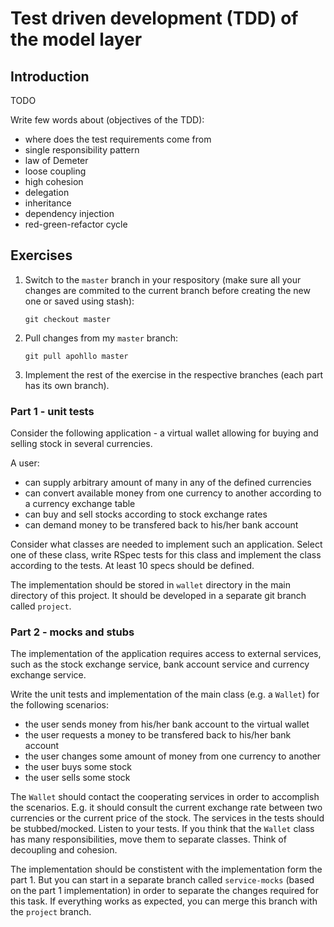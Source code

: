 # Test driven development (TDD) of the model layer #

## Introduction

TODO

Write few words about (objectives of the TDD):

* where does the test requirements come from
* single responsibility pattern
* law of Demeter
* loose coupling
* high cohesion
* delegation
* inheritance
* dependency injection
* red-green-refactor cycle

## Exercises

1. Switch to the `master` branch in your respository (make sure all your 
   changes are commited to the current branch before creating the new one or
   saved using stash):

   `git checkout master`


2. Pull changes from my `master` branch:

   `git pull apohllo master`

3. Implement the rest of the exercise in the respective branches (each part has
  its own branch).


### Part 1 - unit tests

Consider the following application - a virtual wallet allowing for buying and
selling stock in several currencies. 

A user:
* can supply arbitrary amount of many in any of the defined currencies
* can convert available money from one currency to another according to a currency 
  exchange table
* can buy and sell stocks according to stock exchange rates
* can demand money to be transfered back to his/her bank account

Consider what classes are needed to implement such an application. Select one of
these class, write RSpec tests for this class and implement the class according
to the tests. At least 10 specs should be defined.

The implementation should be stored in `wallet` directory in the main directory
of this project. It should be developed in a separate git branch called `project`.

### Part 2 - mocks and stubs

The implementation of the application requires access to external services, such as
the stock exchange service, bank account service and currency exchange service.

Write the unit tests and implementation of the main class (e.g. a `Wallet`) 
for the following scenarios:
* the user sends money from his/her bank account to the virtual wallet
* the user requests a money to be transfered back to his/her bank account
* the user changes some amount of money from one currency to another
* the user buys some stock
* the user sells some stock

The `Wallet` should contact the cooperating services in order to accomplish the
scenarios. E.g. it should consult the current exchange rate between two
currencies or the current price of the stock. The services in the tests should be
stubbed/mocked. Listen to your tests. If you think that the `Wallet` class has
many responsibilities, move them to separate classes. Think of decoupling and
cohesion.

The implementation should be constistent with the implementation form the
part 1. But you can start in a separate branch called `service-mocks` (based on
the part 1 implementation) in order to separate the changes required for this
task. If everything works as expected, you can merge this branch with the
`project` branch.
